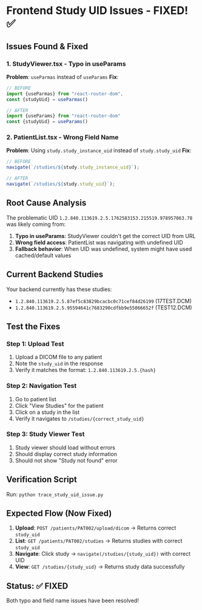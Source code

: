 # Frontend Study UID Issues - FIXED! ✅

## Issues Found & Fixed

### 1. **StudyViewer.tsx - Typo in useParams**
**Problem**: `useParmas` instead of `useParams`
**Fix**: 
```typescript
// BEFORE
import {useParmas} from "react-router-dom",
const {studyUid} = useParmas()

// AFTER  
import {useParams} from "react-router-dom"
const {studyUid} = useParams()
```

### 2. **PatientList.tsx - Wrong Field Name**
**Problem**: Using `study.study_instance_uid` instead of `study.study_uid`
**Fix**:
```typescript
// BEFORE
navigate(`/studies/${study.study_instance_uid}`);

// AFTER
navigate(`/studies/${study.study_uid}`);
```

## Root Cause Analysis

The problematic UID `1.2.840.113619.2.5.1762583153.215519.978957063.78` was likely coming from:

1. **Typo in useParams**: StudyViewer couldn't get the correct UID from URL
2. **Wrong field access**: PatientList was navigating with undefined UID
3. **Fallback behavior**: When UID was undefined, system might have used cached/default values

## Current Backend Studies
Your backend currently has these studies:
- `1.2.840.113619.2.5.87ef5c83829bcacbc0c71cef84d26199` (17TEST.DCM)
- `1.2.840.113619.2.5.95594641c7683290cdfbb9e55066652f` (TEST12.DCM)

## Test the Fixes

### Step 1: Upload Test
1. Upload a DICOM file to any patient
2. Note the `study_uid` in the response
3. Verify it matches the format: `1.2.840.113619.2.5.{hash}`

### Step 2: Navigation Test  
1. Go to patient list
2. Click "View Studies" for the patient
3. Click on a study in the list
4. Verify it navigates to `/studies/{correct_study_uid}`

### Step 3: Study Viewer Test
1. Study viewer should load without errors
2. Should display correct study information
3. Should not show "Study not found" error

## Verification Script
Run: `python trace_study_uid_issue.py`

## Expected Flow (Now Fixed)
1. **Upload**: `POST /patients/PAT002/upload/dicom` → Returns correct `study_uid`
2. **List**: `GET /patients/PAT002/studies` → Returns studies with correct `study_uid`
3. **Navigate**: Click study → `navigate(/studies/{study_uid})` with correct UID
4. **View**: `GET /studies/{study_uid}` → Returns study data successfully

## Status: ✅ FIXED
Both typo and field name issues have been resolved!